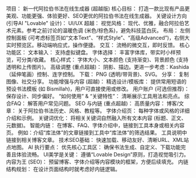项目： 新一代阿拉伯书法在线生成器 (超越版)
核心目标：
打造一款比现有产品更美观、功能更强、体验更好、SEO更优的阿拉伯书法在线生成器。
关键设计方向 (引导AI "Lovable" 设计)：
UI/UX 超越：
视觉风格： 现代、优雅，融合阿拉伯艺术元素。参考之前讨论的温暖色调 (米色/棕色系)，避免科技蓝白灰。
布局： 左侧控制面板 (可考虑标签页如“文本Text”、“样式Style”、“高级Advanced”)，右侧大实时预览区。移动端响应式，操作便捷。
交互： 流畅的微交互，即时反馈。
核心功能区：
文本输入： 支持虚拟键盘。
字体选择： 丰富字体库，带实时小样预览，可分类/收藏。
核心样式： 字体大小、文本颜色 (支持渐变)、背景颜色 (支持透明和上传图片)。
高级调整 (重点超越)： 阴影、描边。更进一步考虑：Kashida（延伸笔画）控制、连字控制。
下载： PNG (透明/带背景)、SVG。
分享： 复制图像、社交分享。
功能增强与内容 (超越)：
精选设计/模板库： 提供常用短语的预设书法模板 (如 Bismillah)，用户可直接使用或修改。
用户账户 (可选但推荐)： 保存设计、同步偏好。
“如何使用” & “关键特性”： 清晰展示工具用法和亮点。
综合FAQ： 解答用户常见问题。
SEO 与内链 (重点超越)：
高质量内容：
博客/文章： 关于阿拉伯书法历史、风格、教程等。
字体介绍页： 每种字体或风格的详细介绍和示例。
关键词优化： 将相关关键词自然融入所有文本内容 (标题、正文、元数据)。
智能内链：
在博客、FAQ、字体介绍中，链接到工具本身或相关内容页。
例如：介绍“库法体”的文章链接到工具中“库法体”的筛选结果。
工具说明中链接到相关博客文章。
技术SEO基础： 快速加载、移动友好、清晰URL、XML站点地图。
AI 执行要点：
优先核心工具区： 确保书法生成、自定义、下载功能完善且体验流畅。
UI美学是关键： 遵循“Lovable Design”原则，打造视觉吸引力。
内容为王 (SEO)： 预留博客、字体介绍等内容模块的框架，方便后续填充。
内链结构规划： 在设计页面结构时就考虑好内链逻辑。